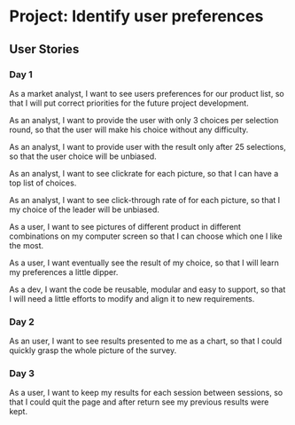 # Project: Identify user preferences

## User Stories

### Day 1

As a market analyst, I want to see users preferences for our product list, so that I will put correct priorities for the future project development.

As an analyst, I want to provide the user with only 3 choices per selection round, so that the user will make his choice without any difficulty.

As an analyst, I want to provide user with the result only after 25 selections, so that the user choice will be unbiased.

As an analyst, I want to see clickrate for each picture, so that I can have a top list of choices.

As an analyst, I want to see click-through rate of for each picture, so that I my choice of the leader will be unbiased.

As a user, I want to see pictures of different product in different combinations on my computer screen so that I can choose which one I like the most.

As a user, I want eventually see the result of my choice, so that I will learn my preferences a little dipper.

As a dev, I want the code be reusable, modular and easy to support, so that I will need a little efforts to modify and align it to new requirements.

### Day 2

As an user, I want to see results presented to me as a chart, so that I could quickly grasp the whole picture of the survey.

### Day 3

As a user, I want to keep my results for each session between sessions, so that I could quit the page and after return see my previous results were kept.
